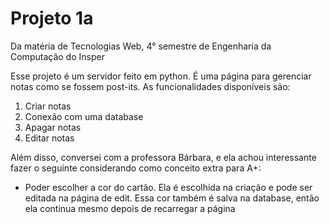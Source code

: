 # Projeto 1a

Da matéria de Tecnologias Web, 4° semestre de Engenharia da Computação do Insper

Esse projeto é um servidor feito em python. É uma página para gerenciar notas como se fossem post-its. As funcionalidades disponíveis são:
1. Criar notas
2. Conexão com uma database
3. Apagar notas
4. Editar notas

Além disso, conversei com a professora Bárbara, e ela achou interessante fazer o seguinte considerando como conceito extra para A+:
- Poder escolher a cor do cartão. Ela é escolhida na criação e pode ser editada na página de edit. Essa cor também é salva na database, então ela continua mesmo depois de recarregar a página
